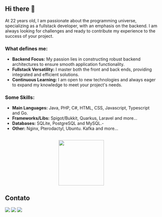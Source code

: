 ## Hi there 👋

At 22 years old, I am passionate about the programming universe, specializing as a fullstack developer, with an emphasis on the backend. I am always looking for challenges and ready to contribute my experience to the success of your project.

### What defines me:

- **Backend Focus:** My passion lies in constructing robust backend architectures to ensure smooth application functionality.
- **Fullstack Versatility:** I master both the front and back ends, providing integrated and efficient solutions.
- **Continuous Learning:** I am open to new technologies and always eager to expand my knowledge to meet your project's needs.

### Some Skills:

- **Main Languages:** Java, PHP, C#, HTML, CSS, Javascript, Typescript and Go.
- **Frameworks/Libs:** Spigot/Bukkit, Quarkus, Laravel and more...
- **Databases:** SQLite, PostgreSQL and MySQL.-
- **Other:** Nginx, Pterodactyl, Ubuntu. Kafka and more...

##

<div align="center">
<img height="150em" src="https://github-profile-summary-cards.vercel.app/api/cards/profile-details?username=artsna&theme=tokyonight"/>
</div>

##

## Contato
<div>
<a href="https://www.linkedin.com/in/artsna/" target="_blank"><img src="https://img.shields.io/badge/LinkedIn-0077B5?style=for-the-badge&logo=linkedin&logoColor=white" target="_blank"></a>
<a href="https://www.instagram.com/arthsena_oficial/" target="_blank"><img src="https://img.shields.io/badge/-Instagram-%23E4405F?style=for-the-badge&logo=instagram&logoColor=white" target="_blank"></a>
<a href = "mailto:arhsena.m@gmail.com"><img src="https://img.shields.io/badge/-Gmail-%23333?style=for-the-badge&logo=gmail&logoColor=white" target="_blank"></a>
</div> 
